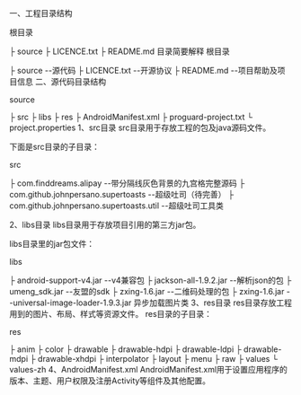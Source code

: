 一、工程目录结构

根目录

├ source 
├ LICENCE.txt 
├ README.md 
目录简要解释
根目录

├ source --源代码 
├ LICENCE.txt --开源协议 
├ README.md --项目帮助及项目信息 
二、源代码目录结构

source

├ src 
├ libs 
├ res 
├ AndroidManifest.xml 
├ proguard-project.txt 
└ project.properties 
1、src目录 
src目录用于存放工程的包及java源码文件。

下面是src目录的子目录：

src 

├ com.finddreams.alipay --带分隔线灰色背景的九宫格完整源码
├ com.github.johnpersano.supertoasts --超级吐司（待完善）
├ com.github.johnpersano.supertoasts.util --超级吐司工具类

2、libs目录 
libs目录用于存放项目引用的第三方jar包。

libs目录里的jar包文件：

libs

├ android-support-v4.jar --v4兼容包
├ jackson-all-1.9.2.jar --解析json的包
├ umeng_sdk.jar --友盟的sdk
├ zxing-1.6.jar --二维码处理的包
├ zxing-1.6.jar --universal-image-loader-1.9.3.jar 异步加载图片类
3、res目录 
res目录存放工程用到的图片、布局、样式等资源文件。
res目录的子目录：

res 

├ anim 
├ color 
├ drawable 
├ drawable-hdpi 
├ drawable-ldpi 
├ drawable-mdpi 
├ drawable-xhdpi 
├ interpolator
├ layout 
├ menu 
├ raw 
├ values 
└ values-zh 
4、AndroidManifest.xml
AndroidManifest.xml用于设置应用程序的版本、主题、用户权限及注册Activity等组件及其他配置。